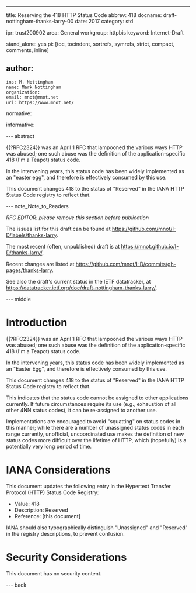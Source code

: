 ---
title: Reserving the 418 HTTP Status Code
abbrev: 418
docname: draft-nottingham-thanks-larry-00
date: 2017
category: std

ipr: trust200902
area: General
workgroup: httpbis
keyword: Internet-Draft

stand_alone: yes
pi: [toc, tocindent, sortrefs, symrefs, strict, compact, comments, inline]

author:
 -
    ins: M. Nottingham
    name: Mark Nottingham
    organization: 
    email: mnot@mnot.net
    uri: https://www.mnot.net/

normative:

informative:


--- abstract

{{?RFC2324}} was an April 1 RFC that lampooned the various ways HTTP was abused; one such abuse was the definition of the application-specific 418 (I'm a Teapot) status code.

In the intervening years, this status code has been widely implemented as an "easter egg", and therefore is effectively consumed by this use.

This document changes 418 to the status of "Reserved" in the IANA HTTP Status Code registry to reflect that.


--- note_Note_to_Readers

*RFC EDITOR: please remove this section before publication*

The issues list for this draft can be found at <https://github.com/mnot/I-D/labels/thanks-larry>.

The most recent (often, unpublished) draft is at <https://mnot.github.io/I-D/thanks-larry/>.

Recent changes are listed at <https://github.com/mnot/I-D/commits/gh-pages/thanks-larry>.

See also the draft's current status in the IETF datatracker, at
<https://datatracker.ietf.org/doc/draft-nottingham-thanks-larry/>.

--- middle

# Introduction

{{?RFC2324}} was an April 1 RFC that lampooned the various ways HTTP was abused; one such abuse was the definition of the application-specific 418 (I'm a Teapot) status code. 

In the intervening years, this status code has been widely implemented as an "Easter Egg", and therefore is effectively consumed by this use.

This document changes 418 to the status of "Reserved" in the IANA HTTP Status Code registry to reflect that.

This indicates that the status code cannot be assigned to other applications currently. If future circumstances require its use (e.g., exhaustion of all other 4NN status codes), it can be re-assigned to another use.

Implementations are encouraged to avoid "squatting" on status codes in this manner; while there are a number of unassigned status codes in each range currently, unofficial, uncoordinated use makes the definition of new status codes more difficult over the lifetime of HTTP, which (hopefully) is a potentially very long period of time.



# IANA Considerations

This document updates the following entry in the Hypertext Transfer Protocol (HTTP) Status Code Registry:

* Value: 418
* Description: Reserved
* Reference: [this document]

IANA should also typographically distinguish "Unassigned" and "Reserved" in the registry descriptions, to prevent confusion.


# Security Considerations

This document has no security content.


--- back

